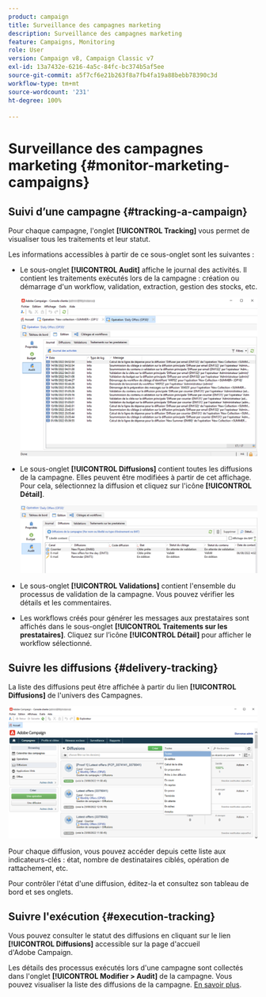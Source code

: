 ```yaml
---
product: campaign
title: Surveillance des campagnes marketing
description: Surveillance des campagnes marketing
feature: Campaigns, Monitoring
role: User
version: Campaign v8, Campaign Classic v7
exl-id: 13a7432e-6216-4a5c-84fc-bc374b5af5ee
source-git-commit: a5f7cf6e21b263f8a7fb4fa19a88bebb78390c3d
workflow-type: tm+mt
source-wordcount: '231'
ht-degree: 100%

---
```


# Surveillance des campagnes marketing {#monitor-marketing-campaigns}

## Suivi d’une campagne {#tracking-a-campaign}

Pour chaque campagne, l&#39;onglet **[!UICONTROL Tracking]** vous permet de visualiser tous les traitements et leur statut.

Les informations accessibles à partir de ce sous-onglet sont les suivantes :

* Le sous-onglet **[!UICONTROL Audit]** affiche le journal des activités. Il contient les traitements exécutés lors de la campagne : création ou démarrage d&#39;un workflow, validation, extraction, gestion des stocks, etc.

  ![](assets/campaign-audit-tab.png)

* Le sous-onglet **[!UICONTROL Diffusions]** contient toutes les diffusions de la campagne. Elles peuvent être modifiées à partir de cet affichage. Pour cela, sélectionnez la diffusion et cliquez sur l&#39;icône **[!UICONTROL Détail]**.

  ![](assets/campaign-delivery-tab.png)

* Le sous-onglet **[!UICONTROL Validations]** contient l&#39;ensemble du processus de validation de la campagne. Vous pouvez vérifier les détails et les commentaires.

* Les workflows créés pour générer les messages aux prestataires sont affichés dans le sous-onglet **[!UICONTROL Traitements sur les prestataires]**. Cliquez sur l’icône **[!UICONTROL Détail]** pour afficher le workflow sélectionné.

## Suivre les diffusions {#delivery-tracking}

La liste des diffusions peut être affichée à partir du lien **[!UICONTROL Diffusions]** de l&#39;univers des Campagnes.

![](assets/filter-deliveries-from-homepage.png)

Pour chaque diffusion, vous pouvez accéder depuis cette liste aux indicateurs-clés : état, nombre de destinataires ciblés, opération de rattachement, etc.

Pour contrôler l&#39;état d&#39;une diffusion, éditez-la et consultez son tableau de bord et ses onglets.

<!--
>[!NOTE]
>
>Information concerning delivery details is available in [this section](../../delivery/using/about-message-tracking.md) section.
-->

## Suivre l&#39;exécution {#execution-tracking}

Vous pouvez consulter le statut des diffusions en cliquant sur le lien **[!UICONTROL Diffusions]** accessible sur la page d&#39;accueil d&#39;Adobe Campaign.

Les détails des processus exécutés lors d&#39;une campagne sont collectés dans l&#39;onglet **[!UICONTROL Modifier > Audit]** de la campagne. Vous pouvez visualiser la liste des diffusions de la campagne. [En savoir plus](#tracking-a-campaign).
